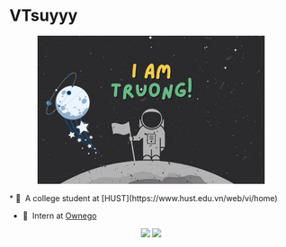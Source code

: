 # VTsuyyy
<p align="center">
  <a href="https://anuraghazra.github.io"><img width="80%" alt="Hello, I'm Truong!" src="./images/2024-11-14_22-22.png" /></a>
  <p>
</p>
* 🏫 &nbsp;A college student at [HUST](https://www.hust.edu.vn/web/vi/home)

* 💼 &nbsp;Intern at [Ownego](https://ownego.com)
<p align="center">
  <img src="https://github-readme-stats.vercel.app/api?username=VTsuyyy&theme=tokyonight&show_icons=true"/>
  <img src="https://github-readme-streak-stats.herokuapp.com/?user=VTsuyyy&theme=tokyonight"/>
</p>
